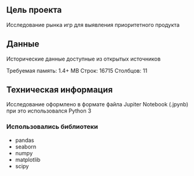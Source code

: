 ## Цель проекта

Исследование рынка игр для выявления приоритетного продукта

## Данные

Исторические данные доступные из открытых источников

Требуемая память: 1.4+ MB
Строк: 16715
Столбцов: 11

## Техническая информация

Исследование оформлено в формате файла Jupiter Notebook (.jpynb)
при это использовался Python 3

### Использовались библиотеки
- pandas
- seaborn
- numpy
- matplotlib
- scipy
